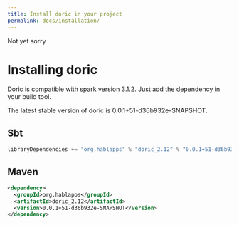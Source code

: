```yaml
---
title: Install doric in your project
permalink: docs/installation/
---
```

Not yet sorry
# Installing doric
Doric is compatible with spark version 3.1.2. Just add the dependency in your build tool.

The latest stable version of doric is 0.0.1+51-d36b932e-SNAPSHOT.

## Sbt
```scala
libraryDependencies += "org.hablapps" % "doric_2.12" % "0.0.1+51-d36b932e-SNAPSHOT"
```
## Maven
```xml
<dependency>
  <groupId>org.hablapps</groupId>
  <artifactId>doric_2.12</artifactId>
  <version>0.0.1+51-d36b932e-SNAPSHOT</version>
</dependency>
```
